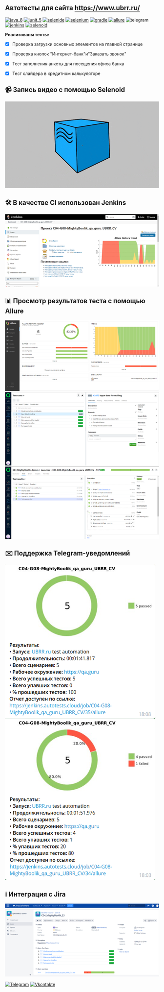 ## Автотесты для сайта https://www.ubrr.ru/
[<img src="https://starchenkov.pro/qa-guru/img/skills/Java.svg" alt="java_8" width="50" height="50"/>](https://www.oracle.com/ru/java/technologies/javase-jre8-downloads.html)
[<img src="https://starchenkov.pro/qa-guru/img/skills/JUnit5.svg" alt="junit_5" width="50" height="50"/>](https://junit.org/junit5/)
[<img src="https://starchenkov.pro/qa-guru/img/skills/Selenide.svg" alt="selenide" width="50" height="50"/>](https://ru.selenide.org/)
[<img src="https://starchenkov.pro/qa-guru/img/skills/Selenium.svg" alt="selenium" width="50" height="50"/>](https://www.selenium.dev/)
[<img src="https://starchenkov.pro/qa-guru/img/skills/Gradle.svg" alt="gradle" width="50" height="50"/>](https://gradle.org/)
[<img src="https://starchenkov.pro/qa-guru/img/skills/Allure_Report.svg" alt="allure" width="50" height="50"/>](https://docs.qameta.io/allure/)
<img src="https://starchenkov.pro/qa-guru/img/skills/Telegram.svg" alt="telegram" width="50" height="50"/>
[<img src="https://starchenkov.pro/qa-guru/img/skills/Jenkins.svg" alt="jenkins" width="50" height="50"/>](https://www.jenkins.io/)
[<img src="https://starchenkov.pro/qa-guru/img/skills/Selenoid.svg" alt="selenoid" width="50" height="50"/>](https://aerokube.com/selenoid/latest/)

**Реализованы тесты:**

- [X] Проверка загрузки основных элементов на главной странице

- [X] Проверка кнопок "Интернет-банк"и"Заказать звонок"

- [X] Тест заполнения анкеты для посещения офиса банка

- [X] Тест слайдера в кредитном калькуляторе


## :video_camera: Запись видео с помощью Selenoid

![alt text](https://github.com/MightyBoolik/UBRR_CV/blob/0b58886d7af44c4196ea8f4a1ab0f5bb6552d4fb/files/Allure_ubrr.gif "**Видео теста**")
## :hammer_and_wrench: В качестве CI использован Jenkins
![alt text](files/Screenshot_3.png "Jenkins")

## :bar_chart: Просмотр результатов теста с помощью Allure

![alt text](files/Allure_ubrr.png "Allure")
![alt text](files/Screenshot_5.png "Allure")
![alt text](files/allure2_Ubrr.png "Allure")

## :envelope: Поддержка Telegram-уведомлений

![alt text](files/Screenshot_1.png "Allure")
![alt text](files/Screenshot_2.png "Allure")
## :information_source: Интеграция с Jira
![alt text](files/Screenshot_4.png "Jira")


[![Telegram](https://badges.aleen42.com/src/telegram.svg)](https://t.me/Mightyboolik)
[![Vkontakte](https://img.shields.io/badge/Chat%20on-Telegram-brightgreen.svg)](https://vk.com/Mightyboolik)
